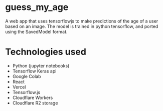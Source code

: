 # guess_my_age

A web app that uses tensorflowjs to make predictions of the age of a user based on an image.
The model is trained in python tensorflow, and ported using the SavedModel format.

# Technologies used

- Python (jupyter notebooks)
- Tensorflow Keras api
- Google Colab
- React
- Vercel
- Tensorflow.js
- Cloudflare Workers
- Cloudflare R2 storage
